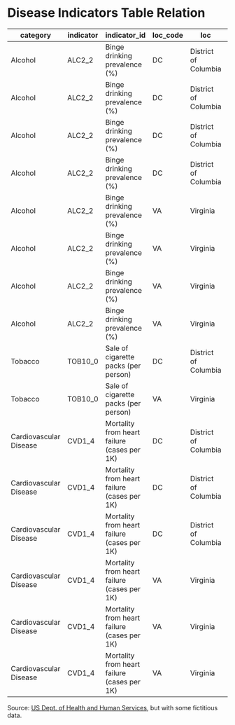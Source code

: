 # Disease Indicators Table Relation

category | indicator | indicator_id | loc_code | loc | year | strat_id | stratifier | value
--- | --- | --- | --- | --- | --- | --- | --- | ---
Alcohol | ALC2_2 | Binge drinking prevalence (%) | DC | District of Columbia | 2013 | GENM | Male | 28.2
Alcohol | ALC2_2 | Binge drinking prevalence (%) | DC | District of Columbia | 2013 | GENF | Female | 17.1
Alcohol | ALC2_2 | Binge drinking prevalence (%) | DC | District of Columbia | 2013 | GENT | Total | 22.4
Alcohol | ALC2_2 | Binge drinking prevalence (%) | DC | District of Columbia | 2015 | GENT | Total | 20.2
Alcohol | ALC2_2 | Binge drinking prevalence (%) | VA | Virginia | 2013 | GENM | Male | 22.0
Alcohol | ALC2_2 | Binge drinking prevalence (%) | VA | Virginia | 2013 | GENF | Female | 10.3
Alcohol | ALC2_2 | Binge drinking prevalence (%) | VA | Virginia | 2013 | GENT | Total | 15.9
Alcohol | ALC2_2 | Binge drinking prevalence (%) | VA | Virginia | 2015 | GENT | Total | 15.7
Tobacco | TOB10_0 | Sale of cigarette packs (per person) | DC | District of Columbia | 2013 | |  | 18.6
Tobacco | TOB10_0 | Sale of cigarette packs (per person) | VA | Virginia | 2013 |  |  | 69.4
Cardiovascular Disease | CVD1_4 | Mortality from heart failure (cases per 1K) | DC | District of Columbia | 2010 | GENM | Male | 52.42
Cardiovascular Disease | CVD1_4 | Mortality from heart failure (cases per 1K) | DC | District of Columbia | 2010 | GENF | Female | 68.98
Cardiovascular Disease | CVD1_4 | Mortality from heart failure (cases per 1K) | DC | District of Columbia | 2010 | GENT | Total | 61.16
Cardiovascular Disease | CVD1_4 | Mortality from heart failure (cases per 1K) | VA | Virginia | 2010 | GENM | Male | 69.74
Cardiovascular Disease | CVD1_4 | Mortality from heart failure (cases per 1K) | VA | Virginia | 2010 | GENF | Female | 84.44
Cardiovascular Disease | CVD1_4 | Mortality from heart failure (cases per 1K) | VA | Virginia | 2010 | GENT | Total | 77.23

Source: [US Dept. of Health and Human Services](http://catalog.data.gov/dataset/u-s-chronic-disease-indicators-cdi), but with some fictitious data.
